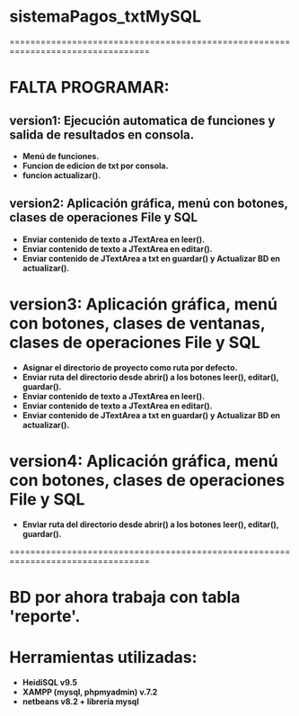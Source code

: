# sistemaPagos_txtMySQL

=================================================================================
# FALTA PROGRAMAR:

## version1: Ejecución automatica de funciones y salida de resultados en consola.
- **Menú de funciones.**
- **Funcion de edicion de txt por consola.**
- **funcion actualizar().**

## version2: Aplicación gráfica, menú con botones, clases de operaciones File y SQL
- **Enviar contenido de texto a JTextArea en leer().**
- **Enviar contenido de texto a JTextArea en editar().**
- **Enviar contenido de JTextArea a txt en guardar() y Actualizar BD en actualizar().**

# version3: Aplicación gráfica, menú con botones, clases de ventanas, clases de operaciones File y SQL
- **Asignar el directorio de proyecto como ruta por defecto.**
- **Enviar ruta del directorio desde abrir() a los botones leer(), editar(), guardar().**
- **Enviar contenido de texto a JTextArea en leer().**
- **Enviar contenido de texto a JTextArea en editar().**
- **Enviar contenido de JTextArea a txt en guardar() y Actualizar BD en actualizar().**

# version4: Aplicación gráfica, menú con botones, clases de operaciones File y SQL
- **Enviar ruta del directorio desde abrir() a los botones leer(), editar(), guardar().**

=================================================================================
# BD por ahora trabaja con tabla 'reporte'.

# Herramientas utilizadas:
- **HeidiSQL v9.5**
- **XAMPP (mysql, phpmyadmin) v.7.2**
- **netbeans v8.2 + librería mysql**
